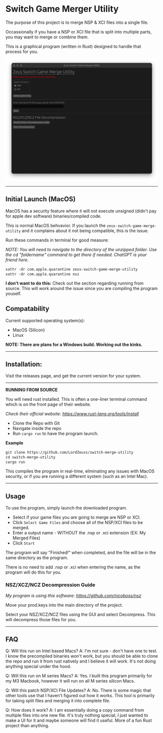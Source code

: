 # Switch Game Merger Utility

The purpose of this project is to merge NSP & XCI files into a single file.

Occassionally if you have a NSP or XCI file that is split into multiple parts, you may want to merge or combine them.

This is a graphical program (written in Rust) designed to handle that process for you.

![image](images/image.png)

---

## Initial Launch (MacOS)
MacOS has a security feature where it will not execute unsigned (didn't pay for apple dev software) binaries/compiled code.

This is normal MacOS behvavior. If you launch the `zeus-switch-game-merge-utility` and it complains about it not being compatible, this is the issue.

Run these commands in terminal for good measure:

*NOTE: You will need to navigate to the directory of the unzipped folder. Use the cd "foldername" command to get there if needed. ChatGPT is your friend here.*

```
xattr -dr com.apple.quarantine zeus-switch-game-merge-utility
xattr -dr com.apple.quarantine nsz
```

**I don't want to do this:** Check out the section regarding running from source. This will work around the issue since you are compiling the program youself.

## Compatability

Current supported operating system(s):

* MacOS (Silicon)
* Linux

**NOTE: There are plans for a Windows build. Working out the kinks.**

---

## Installation:

Visit the releases page, and get the current version for your system.

---

**RUNNING FROM SOURCE**

You will need rust installed. This is often a one-liner terminal command which is on the front page of their website.

*Check their official website: https://www.rust-lang.org/tools/install*

* Clone the Repo with Git
* Navigate inside the repo
* Run `cargo run` to have the program launch.

**Example**
```
git clone https://github.com/LordZeuss/switch-merge-utility
cd switch-merge-utility
cargo run
```

This compiles the program in real-time, eliminating any issues with MacOS security, or if you are running a different system (such as an Intel Mac).

---

## Usage

To use the program, simply launch the downloaded program.

* Select if your game files you are going to merge are NSP or XCI.
* Click `Select Game Files` and choose all of the NSP/XCI files to be merged.
* Enter a output name - WITHOUT the .nsp or .xci extension (EX: My Merged Files)
* Click `Start`

The program will say "Finished!" when completed, and the file will be in the same directory as the program.

There is no need to add .nsp or .xci when entering the name, as the program will do this for you.

### NSZ/XCZ/NCZ Decompression Guide
*My program is using this software: https://github.com/nicoboss/nsz*

Move your prod.keys into the main directory of the project.

Select your NSZ/XCZ/NCZ files using the GUI and select Decompress. This will decompress those files for you.

---

## FAQ

Q: Will this run on Intel based Macs?
A: I'm not sure - don't have one to test. I know the precompiled binaries won't work, but you should be able to clone the repo and run it from rust natively and I believe it will work. It's not doing anything special under the hood.

Q: Will this run on M series Macs?
A: Yes. I built this program primarily for my M3 Macbook, however it will run on all M series silicon Macs.

Q: Will this patch NSP/XCI File Updates?
A: No. There is some magic that other tools use that I haven't figured out how it works. This tool is primarily for taking split files and merging it into complete file.

Q: How does it work?
A: I am essentially doing a copy command from multiple files into one new file. It's truly nothing special, I just wanted to make a UI for it and maybe someone will find it useful. More of a fun Rust project than anything.
